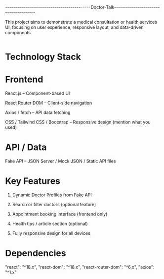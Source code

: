 -------------------------------------------Doctor-Talk--------------------------------------

This project aims to demonstrate a medical consultation or health services UI, focusing on user experience, responsive layout, and data-driven components.

![]()

# Technology Stack
# Frontend
React.js – Component-based UI

React Router DOM – Client-side navigation

Axios / fetch – API data fetching

CSS / Tailwind CSS / Bootstrap – Responsive design (mention what you used)


# API / Data
Fake API – JSON Server / Mock JSON / Static API files


# Key Features
1. Dynamic Doctor Profiles from Fake API

2. Search or filter doctors (optional feature)

3. Appointment booking interface (frontend only)

4. Health tips / article section (optional)

5. Fully responsive design for all devices


# Dependencies

"react": "^18.x",
"react-dom": "^18.x",
"react-router-dom": "^6.x",
"axios": "^1.x"



